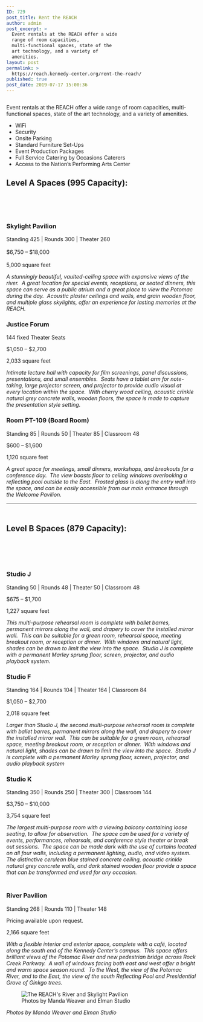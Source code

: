 ```yaml
---
ID: 729
post_title: Rent the REACH
author: admin
post_excerpt: >
  Event rentals at the REACH offer a wide
  range of room capacities,
  multi-functional spaces, state of the
  art technology, and a variety of
  amenities.
layout: post
permalink: >
  https://reach.kennedy-center.org/rent-the-reach/
published: true
post_date: 2019-07-17 15:00:36
---
```

<!-- wp:image {"id":824} -->
<figure class="wp-block-image"><img src="https://reach.kennedy-center.org/wp-content/uploads/2019/09/rent-banner.jpg" alt="" class="wp-image-824"/></figure>
<!-- /wp:image -->

<p>Event rentals at the REACH offer a wide range of room capacities, multi-functional spaces, state of the art technology, and a variety of amenities.</p>
<ul>
<li>WiFi</li>
<li>Security</li>
<li>Onsite Parking</li>
<li>Standard Furniture Set-Ups</li>
<li>Event Production Packages</li>
<li>Full Service Catering by Occasions Caterers</li>
<li>Access to the Nation’s Performing Arts Center</li>
</ul>

<!-- wp:heading -->
<h2><strong>Level A Spaces (995 Capacity):</strong> </h2>
<!-- /wp:heading -->

<!-- wp:spacer {"height":51} -->
<div style="height:51px" aria-hidden="true" class="wp-block-spacer"></div>
<!-- /wp:spacer -->

<!-- wp:heading {"level":3} -->
<h3>Skylight Pavilion</h3>
<!-- /wp:heading -->

<!-- wp:paragraph -->
<p>Standing 425 | Rounds 300 | Theater 260<br> <br>$6,750 – $18,000<br> <br>5,000 square feet </p>
<!-- /wp:paragraph -->

<!-- wp:paragraph -->
<p><em>A stunningly beautiful, vaulted-ceiling space with expansive views of the river.&nbsp; A great location for special events, receptions, or seated dinners, this space can serve as a public atrium and a great place to view the Potomac during the day.&nbsp; Acoustic plaster ceilings and walls, end grain wooden floor, and multiple glass skylights, offer an experience for lasting memories at the REACH.</em></p>
<!-- /wp:paragraph -->

<!-- wp:heading {"level":3} -->
<h3>Justice Forum</h3>
<!-- /wp:heading -->

<!-- wp:paragraph -->
<p>144 fixed Theater Seats</p>
<!-- /wp:paragraph -->

<!-- wp:paragraph -->
<p>$1,050 – $2,700</p>
<!-- /wp:paragraph -->

<!-- wp:paragraph -->
<p>2,033 square feet</p>
<!-- /wp:paragraph -->

<!-- wp:paragraph -->
<p><em>Intimate lecture hall with capacity for film screenings, panel discussions, presentations, and small ensembles.&nbsp; Seats have a tablet arm for note-taking, large projector screen, and projector to provide audio visual at every location within the space.&nbsp; With cherry wood ceiling, acoustic crinkle natural grey concrete walls, wooden floors, the space is made to capture the presentation style setting.</em></p>
<!-- /wp:paragraph -->

<!-- wp:heading {"level":3} -->
<h3> Room PT-109 (Board Room) </h3>
<!-- /wp:heading -->

<!-- wp:paragraph -->
<p>Standing 85 | Rounds 50 | Theater 85 | Classroom 48</p>
<!-- /wp:paragraph -->

<!-- wp:paragraph -->
<p>$600 – $1,600</p>
<!-- /wp:paragraph -->

<!-- wp:paragraph -->
<p>1,120 square feet</p>
<!-- /wp:paragraph -->

<!-- wp:paragraph -->
<p><em>A great space for meetings, small dinners, workshops, and breakouts for a conference day.&nbsp; The view boasts floor to ceiling windows overlooking a reflecting pool outside to the East.&nbsp; Frosted glass is along the entry wall into the space, and can be easily accessible from our main entrance through the Welcome Pavilion.</em></p>
<!-- /wp:paragraph -->

<!-- wp:separator -->
<hr class="wp-block-separator"/>
<!-- /wp:separator -->

<!-- wp:heading -->
<h2> <br><strong>Level B Spaces (879 Capacity):</strong> </h2>
<!-- /wp:heading -->

<!-- wp:spacer {"height":58} -->
<div style="height:58px" aria-hidden="true" class="wp-block-spacer"></div>
<!-- /wp:spacer -->

<!-- wp:heading {"level":3} -->
<h3>Studio J</h3>
<!-- /wp:heading -->

<!-- wp:paragraph -->
<p>Standing 50 | Rounds 48 | Theater 50 | Classroom 48</p>
<!-- /wp:paragraph -->

<!-- wp:paragraph -->
<p>$675 – $1,700</p>
<!-- /wp:paragraph -->

<!-- wp:paragraph -->
<p>1,227 square feet</p>
<!-- /wp:paragraph -->

<!-- wp:paragraph -->
<p><em>This multi-purpose rehearsal room is complete with ballet barres, permanent mirrors along the wall, and drapery to cover the installed mirror wall.&nbsp; This can be suitable for a green room, rehearsal space, meeting breakout room, or reception or dinner.&nbsp; With windows and natural light, shades can be drawn to limit the view into the space.&nbsp; Studio J is complete with a permanent Marley sprung floor, screen, projector, and audio playback system.</em></p>
<!-- /wp:paragraph -->

<!-- wp:heading {"level":3} -->
<h3>Studio F</h3>
<!-- /wp:heading -->

<!-- wp:paragraph -->
<p>Standing 164 | Rounds 104 | Theater 164 | Classroom 84</p>
<!-- /wp:paragraph -->

<!-- wp:paragraph -->
<p>$1,050 – $2,700</p>
<!-- /wp:paragraph -->

<!-- wp:paragraph -->
<p>2,018 square feet</p>
<!-- /wp:paragraph -->

<!-- wp:paragraph -->
<p><em>Larger than Studio J, the second multi-purpose rehearsal room is complete with ballet barres, permanent mirrors along the wall, and drapery to cover the installed mirror wall.&nbsp; This can be suitable for a green room, rehearsal space, meeting breakout room, or reception or dinner.&nbsp; With windows and natural light, shades can be drawn to limit the view into the space.&nbsp; Studio J is complete with a permanent Marley sprung floor, screen, projector, and audio playback system</em></p>
<!-- /wp:paragraph -->

<!-- wp:heading {"level":3} -->
<h3>Studio K</h3>
<!-- /wp:heading -->

<!-- wp:paragraph -->
<p>Standing 350 | Rounds 250 | Theater 300 | Classroom 144</p>
<!-- /wp:paragraph -->

<!-- wp:paragraph -->
<p>$3,750 – $10,000</p>
<!-- /wp:paragraph -->

<!-- wp:paragraph -->
<p>3,754 square feet</p>
<!-- /wp:paragraph -->

<!-- wp:paragraph -->
<p><em>The largest multi-purpose room with a viewing balcony containing loose seating, to allow for observation.&nbsp; The space can be used for a variety of events, performances, rehearsals, and conference style theater or break out sessions.&nbsp; The space can be made dark with the use of curtains located on all four walls, including a permanent lighting, audio, and video system.&nbsp; The distinctive cerulean blue stained concrete ceiling, acoustic crinkle natural grey concrete walls, and dark stained wooden floor provide a space that can be transformed and used for any occasion.</em></p>
<!-- /wp:paragraph -->

<!-- wp:heading {"level":3} -->
<h3> <br>River Pavilion </h3>
<!-- /wp:heading -->

<!-- wp:paragraph -->
<p>Standing 268 | Rounds 110 | Theater 148</p>
<!-- /wp:paragraph -->

<!-- wp:paragraph -->
<p>Pricing available upon request.</p>
<!-- /wp:paragraph -->

<!-- wp:paragraph -->
<p>2,166 square feet</p>
<!-- /wp:paragraph -->

<!-- wp:paragraph -->
<p><em>With a flexible interior and exterior space, complete with a café, located along the south end of the Kennedy Center’s campus.&nbsp; This space offers brilliant views of the Potomac River and new pedestrian bridge across Rock Creek Parkway.&nbsp; A wall of windows facing both east and west offer a bright and warm space season round.&nbsp; To the West, the view of the Potomac River, and to the East, the view of the south Reflecting Pool and Presidential Grove of Ginkgo trees.</em></p>
<!-- /wp:paragraph -->

<!-- wp:image {"id":833,"align":"center"} -->
<div class="wp-block-image"><figure class="aligncenter"><img src="https://reach.kennedy-center.org/wp-content/uploads/2019/07/2019_09_05-reach-elmanstudio-9751_web.jpg" alt="The REACH's River and Skylight Pavilion" class="wp-image-833"/><figcaption>Photos by Manda Weaver and Elman Studio ﻿</figcaption></figure></div>
<!-- /wp:image -->

<!-- wp:paragraph -->
<p><em> Photos by Manda Weaver and Elman Studio </em></p>
<!-- /wp:paragraph -->